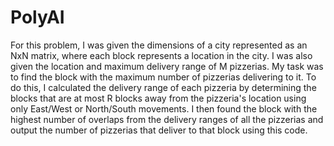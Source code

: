 # PolyAI
For this problem, I was given the dimensions of a city represented as an NxN matrix, where each block represents a location in the city. I was also given the location and maximum delivery range of M pizzerias. My task was to find the block with the maximum number of pizzerias delivering to it. To do this, I calculated the delivery range of each pizzeria by determining the blocks that are at most R blocks away from the pizzeria's location using only East/West or North/South movements. I then found the block with the highest number of overlaps from the delivery ranges of all the pizzerias and output the number of pizzerias that deliver to that block using this code.
